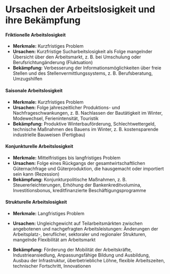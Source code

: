 # Ursachen der Arbeitslosigkeit und ihre Bekämpfung

#### Friktionelle Arbeitslosigkeit
- **Merkmale:** Kurzfristiges Problem  
- **Ursachen:** Kurzfristige Sucharbeitslosigkeit als Folge mangelnder Übersicht über den Arbeitsmarkt, z. B. bei Umschulung oder Berufsrichtungänderung (Fluktuation)  
- **Bekämpfung:** Verbesserung der Informationsmöglichkeiten über freie Stellen und des Stellenvermittlungssystems, z. B. Berufsberatung, Umzugshilfen  

#### Saisonale Arbeitslosigkeit
- **Merkmale:** Kurzfristiges Problem  
- **Ursachen:** Folge jahreszeitlicher Produktions- und Nachfrageschwankungen, z. B. Nachlassen der Bautätigkeit im Winter, Modewechsel, Ferienintensität, Touristik  
- **Bekämpfung:** Produktive Winterbauförderung, Schlechtwettergeld, technische Maßnahmen des Bauens im Winter, z. B. kostensparende industrielle Bauweisen (Fertigbau)  

#### Konjunkturelle Arbeitslosigkeit
- **Merkmale:** Mittelfristiges bis langfristiges Problem  
- **Ursachen:** Folge eines Rückgangs der gesamtwirtschaftlichen Güternachfrage und Güterproduktion, die hausgemacht oder importiert sein kann (Rezession)  
- **Bekämpfung:** Konjunkturpolitische Maßnahmen, z. B. Steuererleichterungen, Erhöhung der Bankenkreditvolumina, Investitionsbonus, kreditfinanzierte Beschäftigungsprogramme  

#### Strukturelle Arbeitslosigkeit
- **Merkmale:** Langfristiges Problem  
- **Ursachen:** Ungleichgewicht auf Teilarbeitsmärkten zwischen angebotenen und nachgefragten Arbeitsleistungen: Änderungen der Arbeitsplatz-, beruflicher, sektoraler und regionaler Strukturen, mangelnde Flexibilität am Arbeitsmarkt  

- **Bekämpfung:** Förderung der Mobilität der Arbeitskräfte, Industrieansiedlung, Anpassungsfähige Bildung und Ausbildung, Ausbau der Infrastruktur, überbetriebliche Löhne, flexible Arbeitszeiten, technischer Fortschritt, Innovationen  